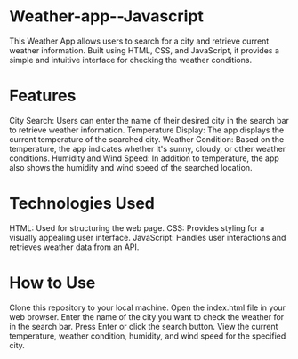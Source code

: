 # Weather-app--Javascript

This Weather App allows users to search for a city and retrieve current weather information. Built using HTML, CSS, and JavaScript, it provides a simple and intuitive interface for checking the weather conditions.

# Features

City Search: Users can enter the name of their desired city in the search bar to retrieve weather information.
Temperature Display: The app displays the current temperature of the searched city.
Weather Condition: Based on the temperature, the app indicates whether it's sunny, cloudy, or other weather conditions.
Humidity and Wind Speed: In addition to temperature, the app also shows the humidity and wind speed of the searched location.

# Technologies Used
HTML: Used for structuring the web page.
CSS: Provides styling for a visually appealing user interface.
JavaScript: Handles user interactions and retrieves weather data from an API.

# How to Use
Clone this repository to your local machine.
Open the index.html file in your web browser.
Enter the name of the city you want to check the weather for in the search bar.
Press Enter or click the search button.
View the current temperature, weather condition, humidity, and wind speed for the specified city.
